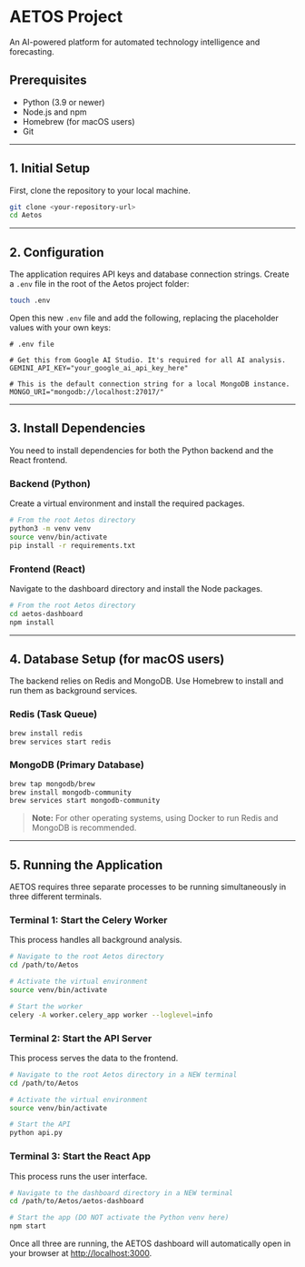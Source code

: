# AETOS Project

An AI-powered platform for automated technology intelligence and forecasting.

## Prerequisites

- Python (3.9 or newer)
- Node.js and npm
- Homebrew (for macOS users)
- Git

---

## 1. Initial Setup

First, clone the repository to your local machine.

```bash
git clone <your-repository-url>
cd Aetos
```

---

## 2. Configuration

The application requires API keys and database connection strings. Create a `.env` file in the root of the Aetos project folder:

```bash
touch .env
```

Open this new `.env` file and add the following, replacing the placeholder values with your own keys:

```env
# .env file

# Get this from Google AI Studio. It's required for all AI analysis.
GEMINI_API_KEY="your_google_ai_api_key_here"

# This is the default connection string for a local MongoDB instance.
MONGO_URI="mongodb://localhost:27017/"
```

---

## 3. Install Dependencies

You need to install dependencies for both the Python backend and the React frontend.

### Backend (Python)

Create a virtual environment and install the required packages.

```bash
# From the root Aetos directory
python3 -m venv venv
source venv/bin/activate
pip install -r requirements.txt
```

### Frontend (React)

Navigate to the dashboard directory and install the Node packages.

```bash
# From the root Aetos directory
cd aetos-dashboard
npm install
```

---

## 4. Database Setup (for macOS users)

The backend relies on Redis and MongoDB. Use Homebrew to install and run them as background services.

### Redis (Task Queue)

```bash
brew install redis
brew services start redis
```

### MongoDB (Primary Database)

```bash
brew tap mongodb/brew
brew install mongodb-community
brew services start mongodb-community
```

> **Note:** For other operating systems, using Docker to run Redis and MongoDB is recommended.

---

## 5. Running the Application

AETOS requires three separate processes to be running simultaneously in three different terminals.

### Terminal 1: Start the Celery Worker

This process handles all background analysis.

```bash
# Navigate to the root Aetos directory
cd /path/to/Aetos

# Activate the virtual environment
source venv/bin/activate

# Start the worker
celery -A worker.celery_app worker --loglevel=info
```

### Terminal 2: Start the API Server

This process serves the data to the frontend.

```bash
# Navigate to the root Aetos directory in a NEW terminal
cd /path/to/Aetos

# Activate the virtual environment
source venv/bin/activate

# Start the API
python api.py
```

### Terminal 3: Start the React App

This process runs the user interface.

```bash
# Navigate to the dashboard directory in a NEW terminal
cd /path/to/Aetos/aetos-dashboard

# Start the app (DO NOT activate the Python venv here)
npm start
```

Once all three are running, the AETOS dashboard will automatically open in your browser at [http://localhost:3000](http://localhost:3000).